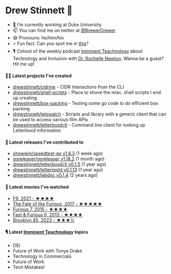 
# Drew Stinnett 👋

- 🔭 I’m currently working at Duke University
- 📫 You can find me on twitter at [@BrewerDrewer](https://twitter.com/BrewerDrewer)
- 😄 Pronouns: he/him/his
- ⚡ Fun fact: Can you spot me in [this](https://www.youtube.com/watch?v=oL9WnB0qHBA)?
- 🎙 Cohost of the weekly podcast [Imminent Teachnology](https://podcast.imminentteachnology.com/) about Technology and Inclusion with [Dr. Rochelle Newton](https://www.linkedin.com/in/drrochellenewton/). Wanna be a guest? Hit me up!

#### 👨‍💻 Latest projects I've created
- [drewstinnett/cidrme](https://github.com/drewstinnett/cidrme) - CIDR Interactions from the CLI
- [drewstinnett/shell-scripts](https://github.com/drewstinnett/shell-scripts) - Place to shove the misc. shell scripts I end up creating
- [drewstinnett/box-packing](https://github.com/drewstinnett/box-packing) - Testing some go code to do efficient box packing
- [drewstinnett/letswatch](https://github.com/drewstinnett/letswatch) - Scripts and library with a generic client that can be used to access various film APIs
- [drewstinnett/letterboxdctl](https://github.com/drewstinnett/letterboxdctl) - Command line client for looking up Letterboxd information

#### 🚀 Latest releases I've contributed to
- [showwin/speedtest-go v1.6.3](https://github.com/showwin/speedtest-go/releases/tag/v1.6.3) (1 week ago)
- [goreleaser/goreleaser v1.18.2](https://github.com/goreleaser/goreleaser/releases/tag/v1.18.2) (1 month ago)
- [drewstinnett/letterboxdctl v0.1.5](https://github.com/drewstinnett/letterboxdctl/releases/tag/v0.1.5) (1 year ago)
- [drewstinnett/letterrestd v0.1.13](https://github.com/drewstinnett/letterrestd/releases/tag/v0.1.13) (1 year ago)
- [drewstinnett/labdoc v0.1.4](https://github.com/drewstinnett/labdoc/releases/tag/v0.1.4) (2 years ago)

#### 🍿 Latest movies I've watched
- [F9, 2021 - ★★★★](https://letterboxd.com/mondodrew/film/f9/2/)
- [The Fate of the Furious, 2017 - ★★★★★](https://letterboxd.com/mondodrew/film/the-fate-of-the-furious/3/)
- [Furious 7, 2015 - ★★★★](https://letterboxd.com/mondodrew/film/furious-7/4/)
- [Fast &amp; Furious 6, 2013 - ★★★★](https://letterboxd.com/mondodrew/film/fast-furious-6/2/)
- [Brooklyn 45, 2023 - ★★★½](https://letterboxd.com/mondodrew/film/brooklyn-45/)

#### 🎙 Latest [Imminent Teachnology](https://podcast.imminentteachnology.com/) topics
- DEI
- Future of Work with Tonya Drake
- Technology in Commercials
- Future of Work
- Tech Mistakes!
